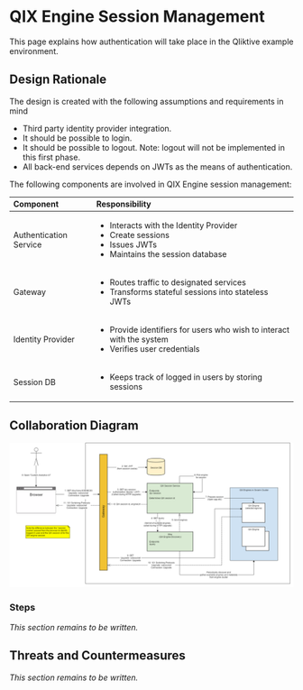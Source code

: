# QIX Engine Session Management
This page explains how authentication will take place in the Qliktive example environment.

## Design Rationale
The design is created with the following assumptions and requirements in mind
- Third party identity provider integration.
- It should be possible to login.
- It should be possible to logout. Note: logout will not be implemented in this first phase.
- All back-end services depends on JWTs as the means of authentication.

The following components are involved in QIX Engine session management:

| Component     | Responsibility |
|:------------- |:-------------- |
| Authentication Service | <ul><li>Interacts with the Identity Provider</li><li>Create sessions</li><li>Issues JWTs</li><li>Maintains the session database</li></ul> |
| Gateway           | <ul><li>Routes traffic to designated services</li><li>Transforms stateful sessions into stateless JWTs</li></ul>  |
| Identity Provider | <ul><li>Provide identifiers for users who wish to interact with the system</li><li>Verifies user credentials</li></ul> |
| Session DB	    | <ul><li>Keeps track of logged in users by storing sessions</li><ul> |

## Collaboration Diagram
![QIX Engine Session Management](./images/session-management.png "QIX Engine Session Management")

### Steps
_This section remains to be written._

## Threats and Countermeasures 
_This section remains to be written._
